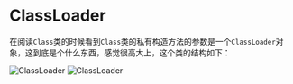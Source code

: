 # ClassLoader
在阅读`Class`类的时候看到`Class`类的私有构造方法的参数是一个`ClassLoader`对象，这到底是个什么东西，感觉很高大上，这个类的结构如下：

![ClassLoader](http://ovn0i3kdg.bkt.clouddn.com/ClassLoader_structure_1.png)
![ClassLoader](http://ovn0i3kdg.bkt.clouddn.com/ClassLoader_structure_2.png)
